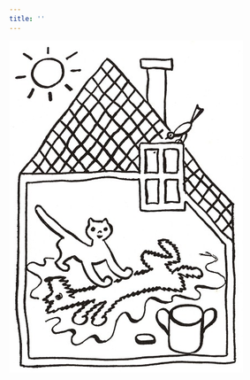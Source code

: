 ```yaml
---
title: ''
---
```


![povidani_o_pejskovi_a_kocicce_004](./resources/povidani_o_pejskovi_a_kocicce_004.jpg)
